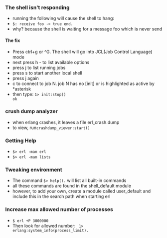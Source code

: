 ### The shell isn't responding 

- running the following will cause the shell to hang:
- <code>$: receive foo ->  true end.</code>
- why? because the shell is waiting for a message foo which is never send
#### The fix

- Press ctrl+g or ^G. The shell will go into JCL(Job Control Language) mode
- next press h - to list available options 
- press j to list running jobs 
- press s to start another local shell
- press j again
- c <N> to connect to job N. job N has no [init] or is highlighted as active by *asterisk
- then type: <code>1> init:stop() <br />ok </code>



### crush dump analyzer

- when erlang crashes, it leaves a file erl_crash.dump
- to view, run<code>crashdump_viewer:start()</code>


### Getting Help 

- <code>$> erl -man erl</code>
- <code>$> erl -man lists</code>

### Tweaking environment 

- The command <code>$> help().</code> will list all built-in commands
- all these commands are found in the shell_default module
- however, to add your own, create a module called user_default and include this in the search path when starting erl



### Increase max allowed number of processes 

- <code>$ erl +P 3000000</code>
- Then look for allowed number: <code> 1> erlang:system_info(process_limit).</code>